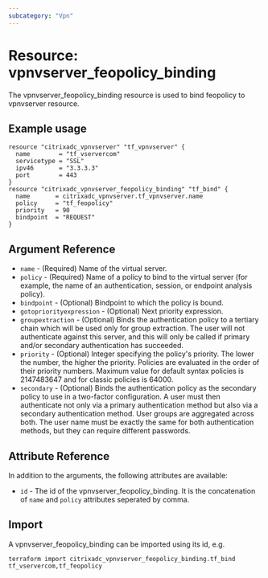 ```yaml
---
subcategory: "Vpn"
---
```


# Resource: vpnvserver_feopolicy_binding

The vpnvserver_feopolicy_binding resource is used to bind feopolicy to vpnvserver resource.


## Example usage

```hcl
resource "citrixadc_vpnvserver" "tf_vpnvserver" {
  name        = "tf_vservercom"
  servicetype = "SSL"
  ipv46       = "3.3.3.3"
  port        = 443
}
resource "citrixadc_vpnvserver_feopolicy_binding" "tf_bind" {
  name       = citrixadc_vpnvserver.tf_vpnvserver.name
  policy     = "tf_feopolicy"
  priority   = 90
  bindpoint  = "REQUEST"
}
```


## Argument Reference

* `name` - (Required) Name of the virtual server.
* `policy` - (Required) Name of a policy to bind to the virtual server (for example, the name of an authentication, session, or endpoint analysis policy).
* `bindpoint` - (Optional) Bindpoint to which the policy is bound.
* `gotopriorityexpression` - (Optional) Next priority expression.
* `groupextraction` - (Optional) Binds the authentication policy to a tertiary chain which will be used only for group extraction.  The user will not authenticate against this server, and this will only be called if primary and/or secondary authentication has succeeded.
* `priority` - (Optional) Integer specifying the policy's priority. The lower the number, the higher the priority. Policies are evaluated in the order of their priority numbers. Maximum value for default syntax policies is 2147483647 and for classic policies is 64000.
* `secondary` - (Optional) Binds the authentication policy as the secondary policy to use in a two-factor configuration. A user must then authenticate not only via a primary authentication method but also via a secondary authentication method. User groups are aggregated across both. The user name must be exactly the same for both authentication methods, but they can require different passwords.


## Attribute Reference

In addition to the arguments, the following attributes are available:

* `id` - The id of the vpnvserver_feopolicy_binding. It is the concatenation of  `name` and `policy` attributes seperated by comma.


## Import

A vpnvserver_feopolicy_binding can be imported using its id, e.g.

```shell
terraform import citrixadc_vpnvserver_feopolicy_binding.tf_bind tf_vservercom,tf_feopolicy
```
